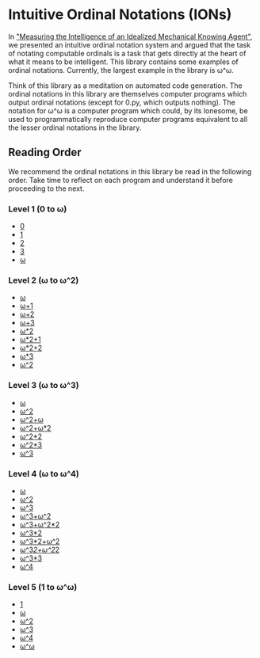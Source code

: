 # Intuitive Ordinal Notations (IONs)

In ["Measuring the Intelligence of an Idealized Mechanical Knowing Agent"](https://semitrivial.github.io/MeasuringIntelligence2019.pdf),
we presented an intuitive ordinal notation system and
argued that the task of notating computable ordinals is a
task that gets directly at the heart of what it means to be
intelligent. This library contains some
examples of ordinal notations. Currently, the
largest example in the library is ω^ω.

Think of this library as a meditation on automated code generation.
The ordinal notations in this library are themselves computer
programs which output ordinal notations (except for 0.py, which
outputs nothing). The notation for ω^ω is a computer program which
could, by its lonesome, be used to programmatically reproduce
computer programs equivalent to all the lesser ordinal notations
in the library.

## Reading Order

We recommend the ordinal notations in this library be read in the following
order. Take time to reflect on each program and understand it before
proceeding to the next.

### Level 1 (0 to ω)

* [0](https://github.com/semitrivial/ions/blob/master/src/Lv1/0.py)
* [1](https://github.com/semitrivial/ions/blob/master/src/Lv1/1.py)
* [2](https://github.com/semitrivial/ions/blob/master/src/Lv1/2.py)
* [3](https://github.com/semitrivial/ions/blob/master/src/Lv1/3.py)
* [ω](https://github.com/semitrivial/ions/blob/master/src/Lv1/w.py)

### Level 2 (ω to ω^2)

* [ω](https://github.com/semitrivial/ions/blob/master/src/Lv2/w.py)
* [ω+1](https://github.com/semitrivial/ions/blob/master/src/Lv2/w+1.py)
* [ω+2](https://github.com/semitrivial/ions/blob/master/src/Lv2/w+2.py)
* [ω+3](https://github.com/semitrivial/ions/blob/master/src/Lv2/w+3.py)
* [ω*2](https://github.com/semitrivial/ions/blob/master/src/Lv2/w*2.py)
* [ω*2+1](https://github.com/semitrivial/ions/blob/master/src/Lv2/w*2+1.py)
* [ω*2+2](https://github.com/semitrivial/ions/blob/master/src/Lv2/w*2+2.py)
* [ω*3](https://github.com/semitrivial/ions/blob/master/src/Lv2/w*3.py)
* [ω^2](https://github.com/semitrivial/ions/blob/master/src/Lv2/w^2.py)

### Level 3 (ω to ω^3)

* [ω](https://github.com/semitrivial/ions/blob/master/src/Lv3/w.py)
* [ω^2](https://github.com/semitrivial/ions/blob/master/src/Lv3/w^2.py)
* [ω^2+ω](https://github.com/semitrivial/ions/blob/master/src/Lv3/w^2+w.py)
* [ω^2+ω*2](https://github.com/semitrivial/ions/blob/master/src/Lv3/w^2+w*2.py)
* [ω^2*2](https://github.com/semitrivial/ions/blob/master/src/Lv3/w^2*2.py)
* [ω^2*3](https://github.com/semitrivial/ions/blob/master/src/Lv3/w^2*3.py)
* [ω^3](https://github.com/semitrivial/ions/blob/master/src/Lv3/w^3.py)

### Level 4 (ω to ω^4)

* [ω](https://github.com/semitrivial/ions/blob/master/src/Lv4/w.py)
* [ω^2](https://github.com/semitrivial/ions/blob/master/src/Lv4/w^2.py)
* [ω^3](https://github.com/semitrivial/ions/blob/master/src/Lv4/w^3.py)
* [ω^3+ω^2](https://github.com/semitrivial/ions/blob/master/src/Lv4/w^3+w^2.py)
* [ω^3+ω^2*2](https://github.com/semitrivial/ions/blob/master/src/Lv4/w^3+w^2*2.py)
* [ω^3*2](https://github.com/semitrivial/ions/blob/master/src/Lv4/w^3*2.py)
* [ω^3*2+ω^2](https://github.com/semitrivial/ions/blob/master/src/Lv4/w^3*2+w^2.py)
* [ω^3*2+ω^2*2](https://github.com/semitrivial/ions/blob/master/src/Lv4/w^3*2+w^2*2.py)
* [ω^3*3](https://github.com/semitrivial/ions/blob/master/src/Lv4/w^3*3.py)
* [ω^4](https://github.com/semitrivial/ions/blob/master/src/Lv4/w^4.py)

### Level 5 (1 to ω^ω)

* [1](https://github.com/semitrivial/ions/blob/master/src/Lv5/1.py)
* [ω](https://github.com/semitrivial/ions/blob/master/src/Lv5/w.py)
* [ω^2](https://github.com/semitrivial/ions/blob/master/src/Lv5/w^2.py)
* [ω^3](https://github.com/semitrivial/ions/blob/master/src/Lv5/w^3.py)
* [ω^4](https://github.com/semitrivial/ions/blob/master/src/Lv5/w^4.py)
* [ω^ω](https://github.com/semitrivial/ions/blob/master/src/Lv5/w^w.py)